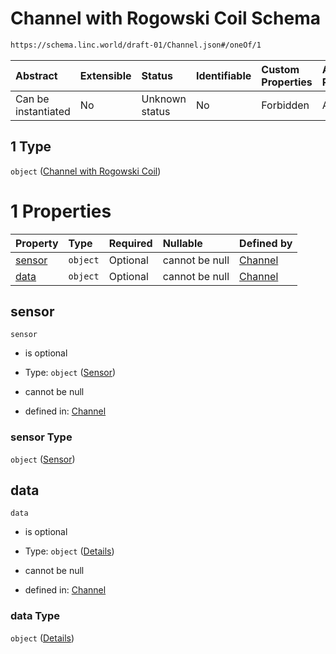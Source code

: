 # Channel with Rogowski Coil Schema

```txt
https://schema.linc.world/draft-01/Channel.json#/oneOf/1
```



| Abstract            | Extensible | Status         | Identifiable | Custom Properties | Additional Properties | Access Restrictions | Defined In                                           |
| :------------------ | :--------- | :------------- | :----------- | :---------------- | :-------------------- | :------------------ | :--------------------------------------------------- |
| Can be instantiated | No         | Unknown status | No           | Forbidden         | Allowed               | none                | [Channel.json*](Channel.json "open original schema") |

## 1 Type

`object` ([Channel with Rogowski Coil](channel-oneof-channel-with-rogowski-coil.md))

# 1 Properties

| Property          | Type     | Required | Nullable       | Defined by                                                                                                                                            |
| :---------------- | :------- | :------- | :------------- | :---------------------------------------------------------------------------------------------------------------------------------------------------- |
| [sensor](#sensor) | `object` | Optional | cannot be null | [Channel](channel-oneof-channel-with-rogowski-coil-properties-sensor.md "https://schema.linc.world/draft-01/Channel.json#/oneOf/1/properties/sensor") |
| [data](#data)     | `object` | Optional | cannot be null | [Channel](channel-oneof-channel-with-rogowski-coil-properties-data.md "https://schema.linc.world/draft-01/Channel.json#/oneOf/1/properties/data")     |

## sensor



`sensor`

*   is optional

*   Type: `object` ([Sensor](channel-oneof-channel-with-rogowski-coil-properties-sensor.md))

*   cannot be null

*   defined in: [Channel](channel-oneof-channel-with-rogowski-coil-properties-sensor.md "https://schema.linc.world/draft-01/Channel.json#/oneOf/1/properties/sensor")

### sensor Type

`object` ([Sensor](channel-oneof-channel-with-rogowski-coil-properties-sensor.md))

## data



`data`

*   is optional

*   Type: `object` ([Details](channel-oneof-channel-with-rogowski-coil-properties-data.md))

*   cannot be null

*   defined in: [Channel](channel-oneof-channel-with-rogowski-coil-properties-data.md "https://schema.linc.world/draft-01/Channel.json#/oneOf/1/properties/data")

### data Type

`object` ([Details](channel-oneof-channel-with-rogowski-coil-properties-data.md))
